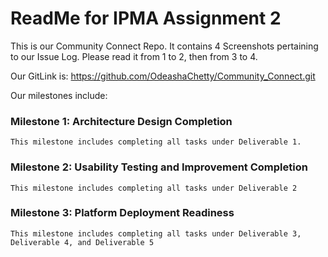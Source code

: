 # ReadMe for IPMA Assignment 2 ##
This is our Community Connect Repo. It contains 4 Screenshots pertaining to our Issue Log. Please read it from 1 to 2, then from 3 to 4. 

Our GitLink is: https://github.com/OdeashaChetty/Community_Connect.git

Our milestones include: 
### Milestone 1: Architecture Design Completion
    This milestone includes completing all tasks under Deliverable 1.
### Milestone 2: Usability Testing and Improvement Completion
    This milestone includes completing all tasks under Deliverable 2
### Milestone 3: Platform Deployment Readiness
    This milestone includes completing all tasks under Deliverable 3, Deliverable 4, and Deliverable 5
